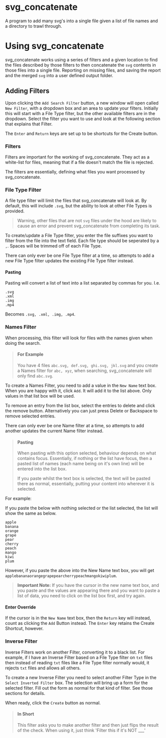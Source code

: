 # svg_concatenate
A program to add many svg's into a single file given a list of file names and a directory to trawl through.

# Using svg_concatenate

svg_concatenate works using a series of filters and a given location to find the files described by those filters to
then concatenate the `svg` contents in those files into a single file.  Reporting on missing files, and saving the
report and the merged `svg` into a user defined output folder.

## Adding Filters

Upon clicking the `Add Search Filter` button, a new window will open called `New Filter`, with a dropdown box and an
area to update your filters.  Initially this will start with a File Type filter, but the other available filters are in
the dropdown.  Select the filter you want to use and look at the following section that explains that Filter.

The `Enter` and `Return` keys are set up to be shortcuts for the Create button.

### Filters
Filters are important for the working of svg_concatenate.  They act as a white-list for files, meaning that if a file
doesn't match the file is rejected.

The filters are essentially, defining what files you want processed by svg_concatenate.

### File Type Filter

A file type filter will limit the files that svg_concatenate will look at.  By default, this will include `.svg`,
but the ability to look at other File Types is provided.  

> Warning, other files that are not `svg` files under the hood are likely to cause an error and prevent svg_concatenate
> from completing its task.

To create/update a File Type filter, you enter the file suffixes you want to filter from the file into the text field.
Each file type should be seperated by a `,`.  Spaces will be trimmed off of each File Type.

There can only ever be one File Type filter at a time, so attempts to add a new File Type filter updates the existing
File Type filter instead.

#### Pasting
Pasting will convert a list of text into a list separated by commas for you.  I.e.

```
.svg
.xml
.img
.mp4
```

Becomes `.svg, .xml, .img, .mp4`.

### Names Filter

When processing, this filter will look for files with the names given when doing the search.

> #### For Example
> You have 4 files `abc.svg, def.svg, ghi.svg, jkl.svg` and you create a Names filter for `abc, xyz`, when searching,
> svg_concatenate will only find `abc.svg`.

To create a Names Filter, you need to add a value in the `New Name` text box.  When you are happy with it, click `Add`.
It will add it to the list above.  Only values in that list box will be used.

To remove an entry from the list box, select the entries to delete and click the remove button.  Alternatively you can just press Delete or
Backspace to remove selected entries.

There can only ever be one Name filter at a time, so attempts to add another updates the current Name filter instead.

> #### Pasting
> When pasting with this option selected, behaviour depends on what contains focus.  Essentially, if nothing or the list
> have focus, then a pasted list of names (each name being on it's own line) will be entered into the list box.
> 
> If you paste whilst the text box is selected, the text will be pasted there as normal, essentially, putting your
> content into wherever it is selected.

For example:

If you paste the below with nothing selected or the list selected, the list will show the same as below.
```
apple
banana
orange
grape
pear
cherry
peach
mango
kiwi
plum
```

However, if you paste the above into the New Name text box, you will get 
`applebananaorangegrapepearcherrypeachmangokiwiplum`.

> **Important Note:** If you have the cursor in the new name text box, and you paste and the values are appearing there
> and you want to paste a list of data, you need to click on the list box first, and try again.

#### Enter Override
If the cursor is in the `New Name` text box, then the `Return` key will instead, count as clicking the `Add` 
Button instead. The `Enter` key retains the Create Shortcut, however.

### Inverse Filter
Inverse Filters work on another Filter, converting it to a black list.  For example, if I have an Inverse Filter based
on a File Type filter on `txt` files then instead of reading `txt` files like a File Type filter normally would, it
rejects `txt` files and allows all others.

To create a new Inverse Filter you need to select another Filter Type in the `Select Inverted Filter` box. The selection
will bring up a form for the selected filter.  Fill out the form as normal for that kind of filter.  See those sections
for details.

When ready, click the `Create` button as normal.

> #### In Short
> This filter asks you to make another filter and then just flips the result of the check.  When using it, just think
> 'Filter this if it's NOT ___'